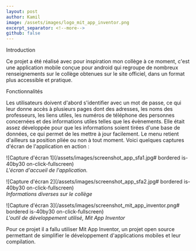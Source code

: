 ```yaml
---
layout: post
author: Kamil
image: /assets/images/logo_mit_app_inventor.png
excerpt_separator: <!--more-->
github: false
---
```


<p class="is-size-4"> Introduction </p>
Ce projet a été réalisé avec pour inspiration mon collège à ce moment, c'est une application mobile conçue pour android qui regroupe de nombreux renseignements sur le collège<!--more--> obtenues sur le site officiel, dans un format plus accessible et pratique.
<!--more-->
<p class="is-size-4"> Fonctionnalités</p>
Les utilisateurs doivent d'abord s'identifier avec un mot de passe, ce qui leur donne accès à plusieurs pages dont des adresses, les noms des professeurs, les liens utiles, les numéros de téléphone des personnes concernées et des informations utiles telles que les évènements. Elle était assez développée pour que les informations soient tirées d'une base de données, ce qui permet de les mettre à jour facilement. Le menu retient d'ailleurs sa position pliée ou non à tout moment.
Voici quelques captures d'écran de l'application en action :

![Capture d'écran 1](/assets/images/screenshot_app_sfa1.jpg# bordered is-40by30 on-click-fullscreen)  
*L'écran d'accueil de l'application.*

![Capture d'écran 2](/assets/images/screenshot_app_sfa2.jpg# bordered is-40by30 on-click-fullscreen)  
*Informations diverses sur le collège*

![Capture d'écran 3](/assets/images/screenshot_mit_app_inventor.png# bordered is-40by30 on-click-fullscreen)  
*L'outil de développement utilisé, Mit App Inventor*

Pour ce projet il a fallu utiliser Mit App Inventor, un projet open source permettant de simplifier le développement d'applications mobiles et leur compilation.